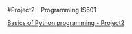 #Project2 - Programming IS601

[Basics of Python programming - Project2](http://projectpython.eastus.azurecontainer.io)